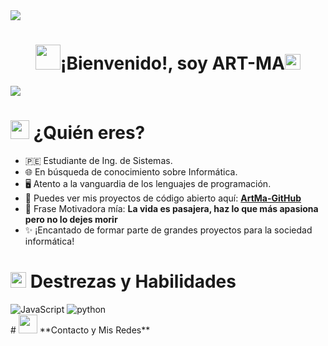 <!--luz led incandesente de inicio-->
<img src="https://user-images.githubusercontent.com/73097560/115834477-dbab4500-a447-11eb-908a-139a6edaec5c.gif">
<h1 align="center"><img src="https://media.giphy.com/media/hvRJCLFzcasrR4ia7z/giphy.gif" width="40"><b>¡Bienvenido!, soy ART-MA</b><img src="https://i.imgur.com/bzCKPgx.png" width="25"></h1>
<img src="https://i.imgur.com/ahVlCx5.jpg">

# <img src="https://images.emojiterra.com/google/noto-emoji/unicode-15/animated/1f914.gif" width="30"> **¿Quién eres?**
  - 🇵🇪 Estudiante de Ing. de Sistemas.
  - 🌐 En búsqueda de conocimiento sobre Informática.
  - 🖥 Atento a la vanguardia de los lenguajes de programación.
  - 💠 Puedes ver mis proyectos de código abierto aquí: **[ArtMa-GitHub](https://github.com/ArkMaKnight?tab=repositories)**
  - 💬 Frase Motivadora mía: **La vida es pasajera, haz lo que más apasiona pero no lo dejes morir**
  - ✨ ¡Encantado de formar parte de grandes proyectos para la sociedad informática!

# <picture><img src="https://media2.giphy.com/media/QssGEmpkyEOhBCb7e1/giphy.gif?cid=ecf05e47a0n3gi1bfqntqmob8g9aid1oyj2wr3ds3mg700bl&rid=giphy.gif" width="25"></picture> **Destrezas y Habilidades**
<div>
  <img  alt="JavaScript" src="https://img.shields.io/badge/javascript-%23323330.svg?style=for-the-badge&logo=javascript&logoColor=%23F7DF1E"/>
  <img  alt="python" src ="https://img.shields.io/badge/Python-14354C?style=for-the-badge&logo=python&logoColor=white"/>
</div>
# <img src="https://cdn.pixabay.com/animation/2023/06/13/15/13/15-13-36-234_512.gif" width="30"> **Contacto y Mis Redes**
<div>

</div>

